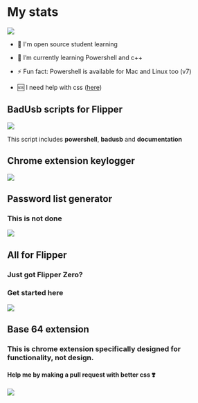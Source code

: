# My stats

![](https://github-readme-stats.vercel.app/api?username=SuperJakov&show_icons=true&theme=shadow_green&hide_rank=true)

- 💬 I'm open source student learning

- 🌱 I’m currently learning Powershell and c++

- ⚡ Fun fact: Powershell is available for Mac and Linux too (v7)

- 🆘 I need help with css ([here](#help-me-by-making-a-pull-request-with-better-css-%EF%B8%8F))

## BadUsb scripts for Flipper

![](https://github-readme-stats.vercel.app/api/pin?username=SuperJakov&repo=Badusb&theme=shadow_green)

This script includes **powershell**, **badusb** and **documentation**


## Chrome extension keylogger

![](https://github-readme-stats.vercel.app/api/pin?username=SuperJakov&repo=Chrome-extension-keylogger&theme=shadow_green)

## Password list generator

### This is not done

![](https://github-readme-stats.vercel.app/api/pin?username=SuperJakov&repo=Password-list-generator&theme=shadow_green)

## All for Flipper

### Just got Flipper Zero?

### Get started here

![](https://github-readme-stats.vercel.app/api/pin?username=SuperJakov&repo=Flipper-All&theme=shadow_green)

## Base 64 extension

### This is chrome extension specifically designed for functionality, not design.

#### Help me by making a pull request with better css ❣️

![](https://github-readme-stats.vercel.app/api/pin?username=SuperJakov&repo=Base-64-extension&theme=shadow_green)
